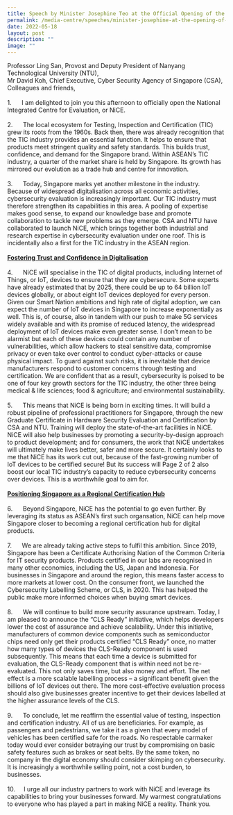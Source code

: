 ```yaml
---
title: Speech by Minister Josephine Teo at the Official Opening of the NiCE
permalink: /media-centre/speeches/minister-josephine-at-the-opening-of-the-nice/
date: 2022-05-18
layout: post
description: ""
image: ""
---
```

<p>Professor Ling San, Provost and Deputy President of Nanyang Technological University (NTU),<br>
Mr David Koh, Chief Executive, Cyber Security Agency of Singapore (CSA),<br>
Colleagues and friends,<br>
<br>
1.<span style="white-space: pre;">		</span>I am delighted to join you this afternoon to officially open the National Integrated Centre for Evaluation, or NiCE. <br>
<br>
2.<span style="white-space: pre;">		</span>The local ecosystem for Testing, Inspection and Certification (TIC) grew its roots from the 1960s. Back then, there was already recognition that the TIC industry provides an essential function. It helps to ensure that products meet stringent quality and safety standards. This builds trust, confidence, and demand for the Singapore brand. Within ASEAN’s TIC industry, a quarter of the market share is held by Singapore. Its growth has mirrored our evolution as a trade hub and centre for innovation.<br>
<br>
3.<span style="white-space: pre;">		</span>Today, Singapore marks yet another milestone in the industry. Because of widespread digitalisation across all economic activities, cybersecurity evaluation is increasingly important. Our TIC industry must therefore strengthen its capabilities in this area. A pooling of expertise makes good sense, to expand our knowledge base and promote collaboration to tackle new problems as they emerge. CSA and NTU have collaborated to launch NiCE, which brings together both industrial and research expertise in cybersecurity evaluation under one roof. This is incidentally also a first for the TIC industry in the ASEAN region.<br>
<br>
<strong><span style="text-decoration: underline;">Fostering Trust and Confidence in Digitalisation</span></strong> <br>
<br>
4.<span style="white-space: pre;">		</span>NiCE will specialise in the TIC of digital products, including Internet of Things, or IoT, devices to ensure that they are cybersecure. Some experts have already estimated that by 2025, there could be up to 64 billion IoT devices globally, or about eight IoT devices deployed for every person. Given our Smart Nation ambitions and high rate of digital adoption, we can expect the number of IoT devices in Singapore to increase exponentially as well. This is, of course, also in tandem with our push to make 5G services widely available and with its promise of reduced latency, the widespread deployment of IoT devices make even greater sense. I don’t mean to be alarmist but each of these devices could contain any number of vulnerabilities, which allow hackers to steal sensitive data, compromise privacy or even take over control to conduct cyber-attacks or cause physical impact. To guard against such risks, it is inevitable that device manufacturers respond to customer concerns through testing and certification. We are confident that as a result, cybersecurity is poised to be one of four key growth sectors for the TIC industry, the other three being medical &amp; life sciences; food &amp; agriculture; and environmental sustainability.<br>
<br>
5.<span style="white-space: pre;">		</span>This means that NiCE is being born in exciting times. It will build a robust pipeline of professional practitioners for Singapore, through the new Graduate Certificate in Hardware Security Evaluation and Certification by CSA and NTU. Training will deploy the state-of-the-art facilities in NiCE. NiCE will also help businesses by promoting a security-by-design approach to product development; and for consumers, the work that NiCE undertakes will ultimately make lives better, safer and more secure. It certainly looks to me that NiCE has its work cut out, because of the fast-growing number of IoT devices to be certified secure! But its success will Page 2 of 2 also boost our local TIC industry’s capacity to reduce cybersecurity concerns over devices. This is a worthwhile goal to aim for.<br>
<br>
<strong><span style="text-decoration: underline;">Positioning Singapore as a Regional Certification Hub</span></strong> <br>
<br>
6.<span style="white-space: pre;">		</span>Beyond Singapore, NiCE has the potential to go even further. By leveraging its status as ASEAN’s first such organsation, NiCE can help move Singapore closer to becoming a regional certification hub for digital products. <br>
<br>
7.<span style="white-space: pre;">		</span>We are already taking active steps to fulfil this ambition. Since 2019, Singapore has been a Certificate Authorising Nation of the Common Criteria for IT security products. Products certified in our labs are recognised in many other economies, including the US, Japan and Indonesia. For businesses in Singapore and around the region, this means faster access to more markets at lower cost. On the consumer front, we launched the Cybersecurity Labelling Scheme, or CLS, in 2020. This has helped the public make more informed choices when buying smart devices.<br>
<br>
8.<span style="white-space: pre;">		</span>We will continue to build more security assurance upstream. Today, I am pleased to announce the “CLS Ready” initiative, which helps developers lower the cost of assurance and achieve scalability. Under this initiative, manufacturers of common device components such as semiconductor chips need only get their products certified “CLS Ready” once, no matter how many types of devices the CLS-Ready component is used subsequently. This means that each time a device is submitted for evaluation, the CLS-Ready component that is within need not be re-evaluated. This not only saves time, but also money and effort. The net effect is a more scalable labelling process – a significant benefit given the billions of IoT devices out there. The more cost-effective evaluation process should also give businesses greater incentive to get their devices labelled at the higher assurance levels of the CLS. <br>
<br>
9.<span style="white-space: pre;">		</span>To conclude, let me reaffirm the essential value of testing, inspection and certification industry. All of us are beneficiaries. For example, as passengers and pedestrians, we take it as a given that every model of vehicles has been certified safe for the roads. No respectable carmaker today would ever consider betraying our trust by compromising on basic safety features such as brakes or seat belts. By the same token, no company in the digital economy should consider skimping on cybersecurity. It is increasingly a worthwhile selling point, not a cost burden, to businesses.<br>
<br>
10.<span style="white-space: pre;">		</span>I urge all our industry partners to work with NiCE and leverage its capabilities to bring your businesses forward. My warmest congratulations to everyone who has played a part in making NiCE a reality. Thank you.<br>
<br></p>